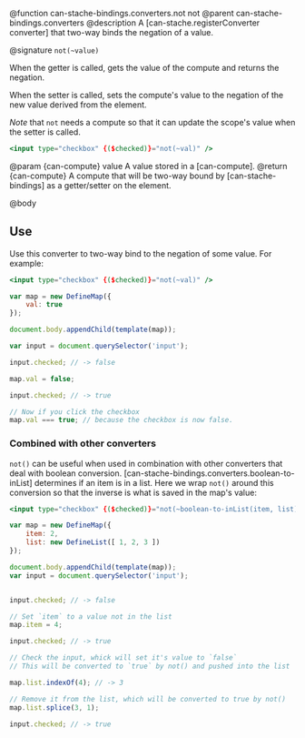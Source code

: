 @function can-stache-bindings.converters.not not
@parent can-stache-bindings.converters
@description A [can-stache.registerConverter converter] that two-way binds the negation of a value.

@signature `not(~value)`

When the getter is called, gets the value of the compute and returns the negation.

When the setter is called, sets the compute's value to the negation of the new value derived from the element.

*Note* that `not` needs a compute so that it can update the scope's value when the setter is called.

```handlebars
<input type="checkbox" {($checked)}="not(~val)" />
```

@param {can-compute} value A value stored in a [can-compute].
@return {can-compute} A compute that will be two-way bound by [can-stache-bindings] as a getter/setter on the element.

@body

## Use

Use this converter to two-way bind to the negation of some value. For example:

```handlebars
<input type="checkbox" {($checked)}="not(~val)" />
```

```js
var map = new DefineMap({
	val: true
});

document.body.appendChild(template(map));

var input = document.querySelector('input');

input.checked; // -> false

map.val = false;

input.checked; // -> true

// Now if you click the checkbox
map.val === true; // because the checkbox is now false.
```

### Combined with other converters

`not()` can be useful when used in combination with other converters that deal with boolean conversion. [can-stache-bindings.converters.boolean-to-inList] determines if an item is in a list. Here we wrap `not()` around this conversion so that the inverse is what is saved in the map's value:

```handlebars
<input type="checkbox" {($checked)}="not(~boolean-to-inList(item, list))" />
```

```js
var map = new DefineMap({
	item: 2,
	list: new DefineList([ 1, 2, 3 ])
});

document.body.appendChild(template(map));
var input = document.querySelector('input');


input.checked; // -> false

// Set `item` to a value not in the list
map.item = 4;

input.checked; // -> true

// Check the input, whick will set it's value to `false`
// This will be converted to `true` by not() and pushed into the list

map.list.indexOf(4); // -> 3

// Remove it from the list, which will be converted to true by not()
map.list.splice(3, 1);

input.checked; // -> true
```
